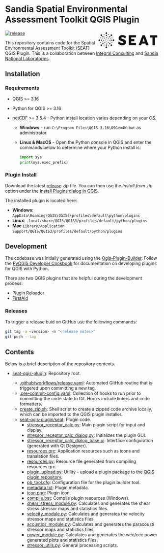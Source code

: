 # Sandia Spatial Environmental Assessment Toolkit QGIS Plugin

<a href='https://github.com/IntegralEnvision/SEAT-QGIS-Plugin'><img src='seat/icon.png' align="right" height="60" /></a>

[![release](https://github.com/IntegralEnvision/seat-qgis-plugin/actions/workflows/release.yaml/badge.svg)](https://github.com/IntegralEnvision/seat-qgis-plugin/actions/workflows/release.yaml)

This repository contains code for the Spatial Environmental Assessment Toolkit (SEAT) QGIS Plugin. This is a collaboration between [Integral Consulting](https://integral-corp.com) and [Sandia National Laboratories](https://www.sandia.gov/).

## Installation

### Requirements

- QGIS >= 3.16
- Python for QGIS >= 3.16
- [netCDF](https://github.com/Unidata/netcdf4-python) >= 3.5.4 - Python install location varies depending on your OS.

  - **Windows** - run `C:\Program Files\QGIS 3.16\OSGeo4W.bat` as administrator.
  - **Linux & MacOS** - Open the Python console in QGIS and enter the commands below to determine where your Python install is:

    ```python
    import sys
    print(sys.exec_prefix)
    ```

### Plugin Install

Download the latest [release](https://github.com/IntegralEnvision/SEAT-QGIS-Plugin/releases/latest) zip file. You can then use the _Install from zip_ option under the [Install Plugins dialog in QGIS](https://docs.qgis.org/3.22/en/docs/training_manual/qgis_plugins/fetching_plugins.html).

The installed plugin is located here:

- **Windows**: `AppData\Roaming\QGIS\QGIS3\profiles\default\python\plugins`
- **Linux**: `.local/share/QGIS/QGIS3/profiles/default/python/plugins`
- **Mac** `Library/Application Support/QGIS/QGIS3/profiles/default/python/plugins`

## Development

The codebase was initially generated using the [Qgis-Plugin-Builder](https://g-sherman.github.io/Qgis-Plugin-Builder/). Follow the [PyQGIS Developer Cookbook](https://docs.qgis.org/testing/en/docs/pyqgis_developer_cookbook/index.html) for documentation on developing plugins for QGIS with Python.

There are two QGIS plugins that are helpful during the development process:

- [Plugin Reloader](https://plugins.qgis.org/plugins/plugin_reloader/)
- [FirstAid](https://plugins.qgis.org/plugins/firstaid/)

### Releases

To trigger a release buid on GitHub use the following commands:

```bash
git tag -a <version> -m "<release notes>"
git push --tag
```

## Contents

Below is a brief description of the repository contents.

- [seat-qgis-plugin](https://github.com/IntegralEnvision/seat-qgis-plugin): Repository root.

  - [.github/workflows/release.yaml](https://github.com/IntegralEnvision/seat-qgis-plugin/blob/main/.github/workflows/release.yaml): Automated GitHub routine that is triggered upon committing a new tag.
  - [.pre-commit-config.yaml](https://github.com/IntegralEnvision/seat-qgis-plugin/blob/main/.pre-commit-config.yaml): Collection of hooks to run prior to committing the code state to Git. Hooks include linters and code formatters.
  - [create_zip.sh](https://github.com/IntegralEnvision/seat-qgis-plugin/blob/main/create_zip.sh): Shell script to create a zipped code archive locally, which can be imported to the QGIS plugin installer.
  - [seat-qgis-plugin/seat](https://github.com/IntegralEnvision/seat-qgis-plugin/tree/main/seat): Plugin code.
    - [stressor_receptor_calc.py](https://github.com/IntegralEnvision/seat-qgis-plugin/blob/main/seat/stressor_receptor_calc.py): Main plugin script for input and display.
    - [stressor_receptor_calc_dialog.py](https://github.com/IntegralEnvision/seat-qgis-plugin/blob/main/seat/stressor_receptor_calc_dialog.py): Initializes the plugin GUI.
    - [stressor_receptor_calc_dialog_base.ui](https://github.com/IntegralEnvision/seat-qgis-plugin/blob/main/seat/stressor_receptor_calc_dialog_base.ui): Interface configuration (generated with Qt Designer).
    - [resources.qrc](https://github.com/IntegralEnvision/seat-qgis-plugin/blob/main/seat/resources.qrc): Application resources such as icons and translation files.
    - [resources.py](https://github.com/IntegralEnvision/seat-qgis-plugin/blob/main/seat/resources.py): Resource file generated from compiling resources.qrc.
    - [plugin_upload.py](https://github.com/IntegralEnvision/seat-qgis-plugin/blob/main/seat/plugin_upload.py): Utility - upload a plugin package to the [QGIS plugin repository](https://plugins.qgis.org/plugins/).
    - [pb_tool.cfg](https://github.com/IntegralEnvision/seat-qgis-plugin/blob/main/seat/pb_tool.cfg): Configuration file for the plugin builder tool.
    - [metadata.txt](https://github.com/IntegralEnvision/seat-qgis-plugin/blob/main/seat/metadata.txt): Plugin metadata.
    - [icon.png](https://github.com/IntegralEnvision/seat-qgis-plugin/blob/main/seat/icon.png): Plugin icon.
    - [compile.bat](https://github.com/IntegralEnvision/seat-qgis-plugin/blob/main/seat/compile.bat): Compile plugin resources (Windows).
    - [shear_stress_module.py](https://github.com/IntegralEnvision/seat-qgis-plugin/blob/main/seat/shear_stress_module.py): Calculates and generates the shear stress stressor maps and statistics files.
    - [velocity_module.py](https://github.com/IntegralEnvision/seat-qgis-plugin/blob/main/seat/velocity_module.py): Calculates and generates the velocity stressor maps and statistics files.
    - [acoustics_module.py](https://github.com/IntegralEnvision/seat-qgis-plugin/blob/main/seat/acoustics_module.py): Calculates and generates the paracousti stressor maps and statistics files.
    - [power_module.py](https://github.com/IntegralEnvision/seat-qgis-plugin/blob/main/seat/power_module.py): Calculates and generates the wec/cec power generated plots and statistics files.
    - [stressor_utils.py](https://github.com/IntegralEnvision/seat-qgis-plugin/blob/main/seat/stressor_utils.py): General processing scripts.
